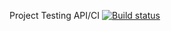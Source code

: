 Project Testing API/CI [![Build status](https://ci.appveyor.com/api/projects/status/pphspkty2aw85b5t?svg=true)](https://ci.appveyor.com/project/SergeyVlasenk0/testapi-ci)
